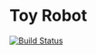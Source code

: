 # Toy Robot

[![Build Status](https://travis-ci.org/yevdyko/toy-robot.svg?branch=master)](https://travis-ci.org/yevdyko/toy-robot)
